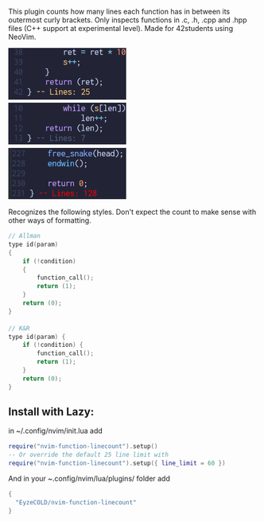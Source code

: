 This plugin counts how many lines each function has in between its outermost curly brackets. Only inspects functions in .c, .h, .cpp and .hpp files (C++ support at experimental level). Made for 42students using NeoVim.

![screenshot](screenshot.png "Screenshot")

Recognizes the following styles. Don't expect the count to make sense with other ways of formatting.
```C
// Allman
type id(param)
{
    if (!condition)
    {
        function_call();
        return (1);
    }
    return (0);
}

// K&R
type id(param) {
    if (!condition) {
        function_call();
        return (1);
    }
    return (0);
}
```

## Install with Lazy:
in ~/.config/nvim/init.lua add
```lua
require("nvim-function-linecount").setup()
-- Or override the default 25 line limit with
require("nvim-function-linecount").setup({ line_limit = 60 })
```

And in your ~.config/nvim/lua/plugins/ folder add
```lua
{
  "EyzeCOLD/nvim-function-linecount"
}
```
